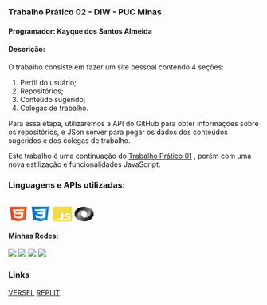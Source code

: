 ### Trabalho Prático 02 - DIW - PUC Minas

#### Programador:  Kayque dos Santos Almeida

#### Descrição:
<p>O trabalho consiste em fazer um site pessoal contendo 4 seções:</p>
    <ol>
        <li>Perfil do usuário;</li>
        <li>Repositórios;</li>
        <li>Conteúdo sugerido;</li>
        <li>Colegas de trabalho.</li>
    </ol>
<p>Para essa etapa, utilizaremos a API do GitHub para obter informações sobre os repositórios, e JSon server para pegar os dados dos conteúdos sugeridos e dos colegas de trabalho.</p>

<p>Este trabalho é uma continuação do <a href="https://github.com/iQuezin/TrabalhoPratico01">Trabalho Prático 01</a> , porém com uma nova estilização e funcionalidades JavaScript.</p>

### Linguagens e APIs utilizadas:
<div style="display: inline_block"><br>
    <img align="center" alt="HTML" height="30" width="40" src="https://raw.githubusercontent.com/devicons/devicon/master/icons/html5/html5-original.svg">
    <img align="center" alt="CSS" height="30" width="40" src="https://raw.githubusercontent.com/devicons/devicon/master/icons/css3/css3-original.svg">
    <img align="center" alt="JS" height="30" width="40" src="https://raw.githubusercontent.com/devicons/devicon/master/icons/javascript/javascript-plain.svg">
    <img align="center" alt="JSON" height="30" width="40" src="https://raw.githubusercontent.com/devicons/devicon/master/icons/json/json-original.svg">
</div>

<div>
    <h4>Minhas Redes:</h4>
    <a href="https://instagram.com/ique_dsa" target="_blank"><img src="https://img.shields.io/badge/-Instagram-%23E4405F?style=for-the-badge&logo=instagram&logoColor=white" target="_blank"></a>
    <a href = "mailto:kayquesantos74@gmail.com"><img src="https://img.shields.io/badge/-Gmail-%23333?style=for-the-badge&logo=gmail&logoColor=white" target="_blank"></a>
    <a href="www.linkedin.com/in/kayque-dsa" target="_blank"><img src="https://img.shields.io/badge/-LinkedIn-%230077B5?style=for-the-badge&logo=linkedin&logoColor=white" target="_blank"></a>
    <a href="github.com/iQuezin" target="_blank"><img src="https://img.shields.io/badge/GitHub-black?style=for-the-badge&logo=github&logoColor=white&labelColor=gray&color=gray" target="_blank"></a>
</div>

### Links
<div>
    <a href="tb-pratico2-438m4kmfm-kayque-dos-santos-almeidas-projects.vercel.app">VERSEL</a>
    <a href="[tb-pratico2-438m4kmfm-kayque-dos-santos-almeidas-projects.vercel.app](https://replit.com/@KayqueSantos/trabalho-pratico-2)">REPLIT</a>
</div>